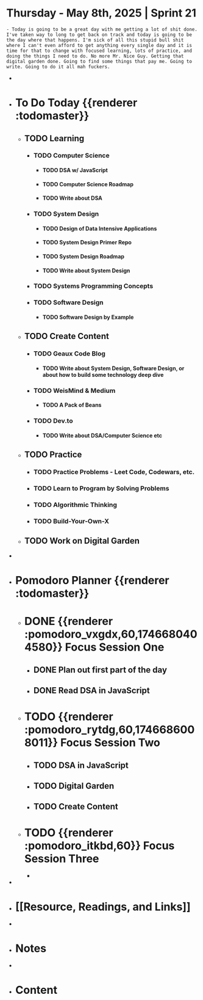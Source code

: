 # Thursday - May 8th, 2025 | Sprint 21
	- Today is going to be a great day with me getting a lot of shit done. I've taken way to long to get back on track and today is going to be the day where that happens. I'm sick of all this stupid bull shit where I can't even afford to get anything every single day and it is time for that to change with focused learning, lots of practice, and doing the things I need to do. No more Mr. Nice Guy. Getting that digital garden done. Going to find some things that pay me. Going to write. Going to do it all mah fuckers.
-
- # To Do Today {{renderer :todomaster}}
	- ## TODO Learning
		- ### TODO Computer Science
			- #### TODO DSA w/ JavaScript
			- #### TODO Computer Science Roadmap
			- #### TODO Write about DSA
		- ### TODO System Design
			- #### TODO Design of Data Intensive Applications
			- #### TODO System Design Primer Repo
			- #### TODO System Design Roadmap
			- #### TODO Write about System Design
		- ### TODO Systems Programming Concepts
		- ### TODO Software Design
			- #### TODO Software Design by Example
	- ## TODO Create Content
		- ### TODO Geaux Code Blog
			- #### TODO Write about System Design, Software Design, or about how to build some technology deep dive
		- ### TODO WeisMind & Medium
			- #### TODO A Pack of Beans
		- ### TODO Dev.to
			- #### TODO Write about DSA/Computer Science etc
	- ## TODO Practice
		- ### TODO Practice Problems - Leet Code, Codewars, etc.
		- ### TODO Learn to Program by Solving Problems
		- ### TODO Algorithmic Thinking
		- ### TODO Build-Your-Own-X
	- ## TODO Work on Digital Garden
-
- # Pomodoro Planner {{renderer :todomaster}}
	- # DONE {{renderer :pomodoro_vxgdx,60,1746680404580}} Focus Session One
		- ## DONE Plan out first part of the day
		- ## DONE Read DSA in JavaScript
	- # TODO {{renderer :pomodoro_rytdg,60,1746686008011}} Focus Session Two
		- ## TODO DSA in JavaScript
		- ## TODO Digital Garden
		- ## TODO Create Content
	- # TODO {{renderer :pomodoro_itkbd,60}} Focus Session Three
		-
-
- # [[Resource, Readings, and Links]]
-
- # Notes
-
- # Content